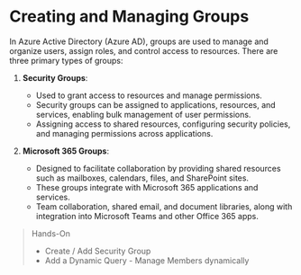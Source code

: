 # Creating and Managing Groups

In Azure Active Directory (Azure AD), groups are used to manage and organize users, assign roles, and control access to resources. There are three primary types of groups:

1. **Security Groups**:
    
    - Used to grant access to resources and manage permissions. 
    - Security groups can be assigned to applications, resources, and services, enabling bulk management of user permissions.
    - Assigning access to shared resources, configuring security policies, and managing permissions across applications.

2. **Microsoft 365 Groups**:
    
    - Designed to facilitate collaboration by providing shared resources such as mailboxes, calendars, files, and SharePoint sites. 
    - These groups integrate with Microsoft 365 applications and services.
    - Team collaboration, shared email, and document libraries, along with integration into Microsoft Teams and other Office 365 apps.

> Hands-On
> 	- Create / Add Security Group
> 	- Add a Dynamic Query - Manage Members dynamically

